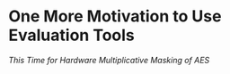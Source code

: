 # **One More Motivation to Use Evaluation Tools**
*This Time for Hardware Multiplicative Masking of AES*
